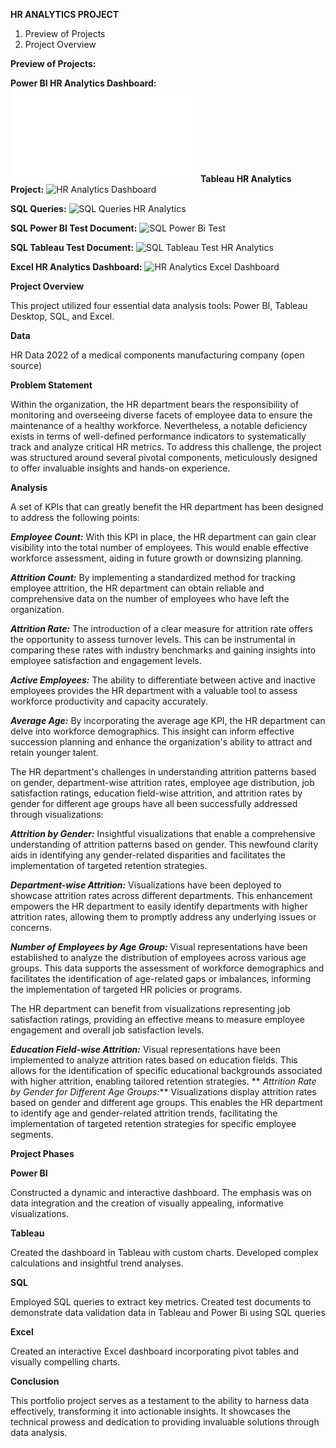 **HR ANALYTICS PROJECT**

1. Preview of Projects
2. Project Overview

**Preview of Projects:**

**Power BI HR Analytics Dashboard:**
![HR Analytics POwer BI Dashboard](file:///C:/Users/dell/Downloads/powerbi_image.pdf)
**Tableau HR Analytics Project:**
![HR Analytics Dashboard](https://github.com/ekaterinakham/PowerBI-Tableau-SQL-Excel-HR-Analytics-Project/assets/144201262/0d853a88-0651-4eae-a282-3b03abe5ed40)

**SQL Queries:**
![SQL Queries HR Analytics](https://github.com/ekaterinakham/PowerBI-Tableau-SQL-Excel-HR-Analytics-Project/assets/144201262/b3ff0499-8fa8-4357-8a5a-1a36a0832e98)

**SQL Power BI Test Document:**
![SQL Power Bi Test](https://github.com/ekaterinakham/PowerBI-Tableau-SQL-Excel-HR-Analytics-Project/assets/144201262/40d831f7-b6b9-4c20-9b68-16443c456f25)

**SQL Tableau Test Document:**
![SQL Tableau Test HR Analytics](https://github.com/ekaterinakham/PowerBI-Tableau-SQL-Excel-HR-Analytics-Project/assets/144201262/4140fb78-7148-450a-bfd8-ac15e255e4ec)

**Excel HR Analytics Dashboard:**
![HR Analytics Excel Dashboard](https://github.com/ekaterinakham/PowerBI-Tableau-SQL-Excel-HR-Analytics-Project/assets/144201262/61adb174-ab1f-4b95-8bb5-c5840c6f058e)


**Project Overview**

This project utilized four essential data analysis tools: Power BI, Tableau Desktop, SQL, and Excel.

**Data**

HR Data 2022 of a medical components manufacturing company (open source)

**Problem Statement**

Within the organization, the HR department bears the responsibility of monitoring and overseeing diverse facets of employee data to ensure the maintenance of a healthy workforce. Nevertheless, a notable deficiency exists in terms of well-defined performance indicators to systematically track and analyze critical HR metrics.
To address this challenge, the project was structured around several pivotal components, meticulously designed to offer invaluable insights and hands-on experience.

**Analysis**

A set of KPIs that can greatly benefit the HR department has been designed to address the following points:

**_Employee Count:_**
With this KPI in place, the HR department can gain clear visibility into the total number of employees. This would enable effective workforce assessment, aiding in future growth or downsizing planning.

**_Attrition Count:_**
By implementing a standardized method for tracking employee attrition, the HR department can obtain reliable and comprehensive data on the number of employees who have left the organization.

**_Attrition Rate:_**
The introduction of a clear measure for attrition rate offers the opportunity to assess turnover levels. This can be instrumental in comparing these rates with industry benchmarks and gaining insights into employee satisfaction and engagement levels.

**_Active Employees:_**
The ability to differentiate between active and inactive employees provides the HR department with a valuable tool to assess workforce productivity and capacity accurately.

**_Average Age:_**
By incorporating the average age KPI, the HR department can delve into workforce demographics. This insight can inform effective succession planning and enhance the organization's ability to attract and retain younger talent.

The HR department's challenges in understanding attrition patterns based on gender, department-wise attrition rates, employee age distribution, job satisfaction ratings, education field-wise attrition, and attrition rates by gender for different age groups have all been successfully addressed through visualizations:

**_Attrition by Gender:_**
Insightful visualizations that enable a comprehensive understanding of attrition patterns based on gender. This newfound clarity aids in identifying any gender-related disparities and facilitates the implementation of targeted retention strategies.

**_Department-wise Attrition:_**
Visualizations have been deployed to showcase attrition rates across different departments. This enhancement empowers the HR department to easily identify departments with higher attrition rates, allowing them to promptly address any underlying issues or concerns.

**_Number of Employees by Age Group:_**
Visual representations have been established to analyze the distribution of employees across various age groups. This data supports the assessment of workforce demographics and facilitates the identification of age-related gaps or imbalances, informing the implementation of targeted HR policies or programs.


The HR department can benefit from visualizations representing job satisfaction ratings, providing an effective means to measure employee engagement and overall job satisfaction levels.

**_Education Field-wise Attrition:_**
Visual representations have been implemented to analyze attrition rates based on education fields. This allows for the identification of specific educational backgrounds associated with higher attrition, enabling tailored retention strategies.
**
_Attrition Rate by Gender for Different Age Groups:_**
Visualizations display attrition rates based on gender and different age groups. This enables the HR department to identify age and gender-related attrition trends, facilitating the implementation of targeted retention strategies for specific employee segments.

**Project Phases**

**Power BI**

Constructed a dynamic and interactive dashboard.
The emphasis was on data integration and the creation of visually appealing, informative visualizations.

**Tableau**

Created the dashboard in Tableau with custom charts.
Developed complex calculations and insightful trend analyses.

**SQL**

Employed SQL queries to extract key metrics.
Created test documents to demonstrate data validation data in Tableau and Power Bi using SQL queries

**Excel** 

Created an interactive Excel dashboard incorporating pivot tables and visually compelling charts.

**Conclusion**

This portfolio project serves as a testament to the ability to harness data effectively, transforming it into actionable insights. It showcases the technical prowess and dedication to providing invaluable solutions through data analysis.
